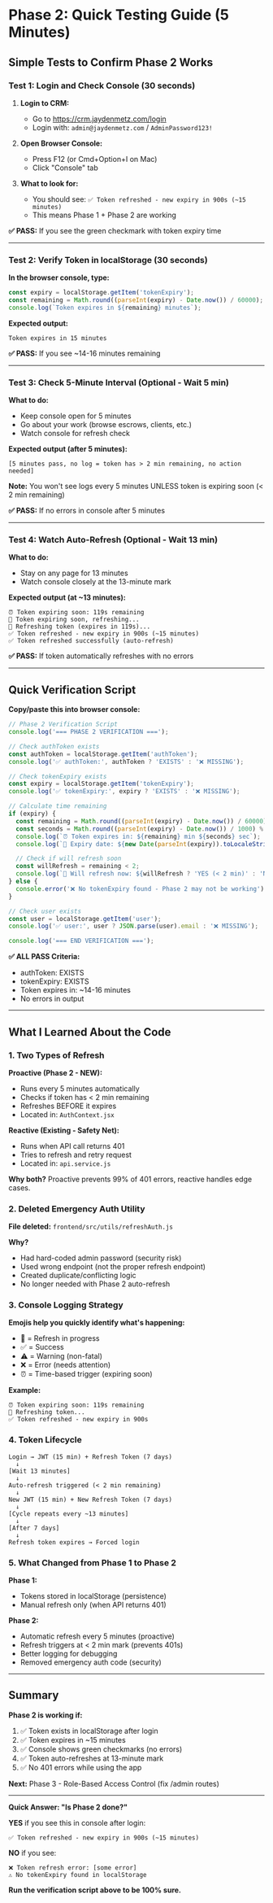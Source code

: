 # Phase 2: Quick Testing Guide (5 Minutes)

## Simple Tests to Confirm Phase 2 Works

### Test 1: Login and Check Console (30 seconds)

1. **Login to CRM:**
   - Go to https://crm.jaydenmetz.com/login
   - Login with: `admin@jaydenmetz.com` / `AdminPassword123!`

2. **Open Browser Console:**
   - Press F12 (or Cmd+Option+I on Mac)
   - Click "Console" tab

3. **What to look for:**
   - You should see: `✅ Token refreshed - new expiry in 900s (~15 minutes)`
   - This means Phase 1 + Phase 2 are working

**✅ PASS:** If you see the green checkmark with token expiry time

---

### Test 2: Verify Token in localStorage (30 seconds)

**In the browser console, type:**
```javascript
const expiry = localStorage.getItem('tokenExpiry');
const remaining = Math.round((parseInt(expiry) - Date.now()) / 60000);
console.log(`Token expires in ${remaining} minutes`);
```

**Expected output:**
```
Token expires in 15 minutes
```

**✅ PASS:** If you see ~14-16 minutes remaining

---

### Test 3: Check 5-Minute Interval (Optional - Wait 5 min)

**What to do:**
- Keep console open for 5 minutes
- Go about your work (browse escrows, clients, etc.)
- Watch console for refresh check

**Expected output (after 5 minutes):**
```
[5 minutes pass, no log = token has > 2 min remaining, no action needed]
```

**Note:** You won't see logs every 5 minutes UNLESS token is expiring soon (< 2 min remaining)

**✅ PASS:** If no errors in console after 5 minutes

---

### Test 4: Watch Auto-Refresh (Optional - Wait 13 min)

**What to do:**
- Stay on any page for 13 minutes
- Watch console closely at the 13-minute mark

**Expected output (at ~13 minutes):**
```
⏰ Token expiring soon: 119s remaining
🔄 Token expiring soon, refreshing...
🔄 Refreshing token (expires in 119s)...
✅ Token refreshed - new expiry in 900s (~15 minutes)
✅ Token refreshed successfully (auto-refresh)
```

**✅ PASS:** If token automatically refreshes with no errors

---

## Quick Verification Script

**Copy/paste this into browser console:**

```javascript
// Phase 2 Verification Script
console.log('=== PHASE 2 VERIFICATION ===');

// Check authToken exists
const authToken = localStorage.getItem('authToken');
console.log('✅ authToken:', authToken ? 'EXISTS' : '❌ MISSING');

// Check tokenExpiry exists
const expiry = localStorage.getItem('tokenExpiry');
console.log('✅ tokenExpiry:', expiry ? 'EXISTS' : '❌ MISSING');

// Calculate time remaining
if (expiry) {
  const remaining = Math.round((parseInt(expiry) - Date.now()) / 60000);
  const seconds = Math.round((parseInt(expiry) - Date.now()) / 1000) % 60;
  console.log(`⏰ Token expires in: ${remaining} min ${seconds} sec`);
  console.log(`📅 Expiry date: ${new Date(parseInt(expiry)).toLocaleString()}`);

  // Check if will refresh soon
  const willRefresh = remaining < 2;
  console.log(`🔄 Will refresh now: ${willRefresh ? 'YES (< 2 min)' : 'NO (> 2 min)'}`);
} else {
  console.error('❌ No tokenExpiry found - Phase 2 may not be working');
}

// Check user exists
const user = localStorage.getItem('user');
console.log('✅ user:', user ? JSON.parse(user).email : '❌ MISSING');

console.log('=== END VERIFICATION ===');
```

**✅ ALL PASS Criteria:**
- authToken: EXISTS
- tokenExpiry: EXISTS
- Token expires in: ~14-16 minutes
- No errors in output

---

## What I Learned About the Code

### 1. Two Types of Refresh

**Proactive (Phase 2 - NEW):**
- Runs every 5 minutes automatically
- Checks if token has < 2 min remaining
- Refreshes BEFORE it expires
- Located in: `AuthContext.jsx`

**Reactive (Existing - Safety Net):**
- Runs when API call returns 401
- Tries to refresh and retry request
- Located in: `api.service.js`

**Why both?** Proactive prevents 99% of 401 errors, reactive handles edge cases.

### 2. Deleted Emergency Auth Utility

**File deleted:** `frontend/src/utils/refreshAuth.js`

**Why?**
- Had hard-coded admin password (security risk)
- Used wrong endpoint (not the proper refresh endpoint)
- Created duplicate/conflicting logic
- No longer needed with Phase 2 auto-refresh

### 3. Console Logging Strategy

**Emojis help you quickly identify what's happening:**
- 🔄 = Refresh in progress
- ✅ = Success
- ⚠️ = Warning (non-fatal)
- ❌ = Error (needs attention)
- ⏰ = Time-based trigger (expiring soon)

**Example:**
```
⏰ Token expiring soon: 119s remaining
🔄 Refreshing token...
✅ Token refreshed - new expiry in 900s
```

### 4. Token Lifecycle

```
Login → JWT (15 min) + Refresh Token (7 days)
  ↓
[Wait 13 minutes]
  ↓
Auto-refresh triggered (< 2 min remaining)
  ↓
New JWT (15 min) + New Refresh Token (7 days)
  ↓
[Cycle repeats every ~13 minutes]
  ↓
[After 7 days]
  ↓
Refresh token expires → Forced login
```

### 5. What Changed from Phase 1 to Phase 2

**Phase 1:**
- Tokens stored in localStorage (persistence)
- Manual refresh only (when API returns 401)

**Phase 2:**
- Automatic refresh every 5 minutes (proactive)
- Refresh triggers at < 2 min mark (prevents 401s)
- Better logging for debugging
- Removed emergency auth code (security)

---

## Summary

**Phase 2 is working if:**
1. ✅ Token exists in localStorage after login
2. ✅ Token expires in ~15 minutes
3. ✅ Console shows green checkmarks (no errors)
4. ✅ Token auto-refreshes at 13-minute mark
5. ✅ No 401 errors while using the app

**Next:** Phase 3 - Role-Based Access Control (fix /admin routes)

---

**Quick Answer: "Is Phase 2 done?"**

**YES** if you see this in console after login:
```
✅ Token refreshed - new expiry in 900s (~15 minutes)
```

**NO** if you see:
```
❌ Token refresh error: [some error]
⚠️ No tokenExpiry found in localStorage
```

**Run the verification script above to be 100% sure.**
